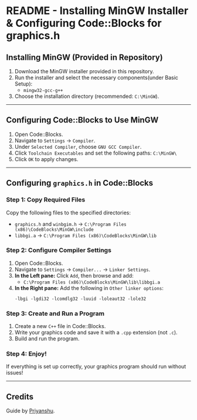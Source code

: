 # README - Installing MinGW Installer & Configuring Code::Blocks for graphics.h

## Installing MinGW (Provided in Repository)

1. Download the MinGW installer provided in this repository.
2. Run the installer and select the necessary components(under Basic Setup):
   - `mingw32-gcc-g++`
3. Choose the installation directory (recommended: `C:\MinGW`).
---

## Configuring Code::Blocks to Use MinGW

1. Open Code::Blocks.
2. Navigate to `Settings` -> `Compiler`.
3. Under `Selected Compiler`, choose `GNU GCC Compiler`.
4. Click `Toolchain Executables` and set the following paths:
    `C:\MinGW\`
5. Click `OK` to apply changes.

---

## Configuring `graphics.h` in Code::Blocks

### Step 1: Copy Required Files
Copy the following files to the specified directories:

- `graphics.h` and `winbgim.h` → `C:\Program Files (x86)\CodeBlocks\MinGW\include`
- `libbgi.a` → `C:\Program Files (x86)\CodeBlocks\MinGW\lib`

### Step 2: Configure Compiler Settings
1. Open Code::Blocks.
2. Navigate to `Settings` -> `Compiler...` -> `Linker Settings`.
3. **In the Left pane:** Click `Add`, then browse and add:
   - `C:\Program Files (x86)\CodeBlocks\MinGW\lib\libbgi.a`
4. **In the Right pane:** Add the following in `Other linker options`:
   ```
   -lbgi -lgdi32 -lcomdlg32 -luuid -loleaut32 -lole32
   ```

### Step 3: Create and Run a Program
1. Create a new `C++` file in Code::Blocks.
2. Write your graphics code and save it with a `.cpp` extension (not `.c`).
3. Build and run the program.

### Step 4: Enjoy!
If everything is set up correctly, your graphics program should run without issues!

---

## Credits
Guide by [Priyanshu](https://github.com/priyanshuk6395).
